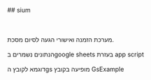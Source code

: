 ##   s i u m 
<br>
<br>
<br>
<br>
מערכת הזמנה ואישורי הגעה לסיום מסכת.
<br>
<br>
הנתונים נשמרים בgoogle sheets בעזרת app script
<br>
<br>
דוגמא לקובץ הgs מופיעה בקובץ GsExample

 
 

